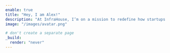 ```yaml
---
enable: true
title: "Hey, I am Alex!"
description: "At InfraHouse, I’m on a mission to redefine how startups approach infrastructure by delivering exceptional quality at an affordable price. Having worked as an infrastructure and database engineer at companies like Box, Dropbox, Pinterest, and various startups, I’ve seen firsthand how much startups overpay for mediocre solutions. I believe early-stage companies deserve infrastructure that scales with their ambitions — reliable, efficient, and tailored to their unique needs—without breaking the bank. InfraHouse is committed to empowering startups with world-class infrastructure solutions, enabling them to achieve better results, innovate faster, and grow smarter, all while keeping costs predictable and manageable."
image: "/images/avatar.png"

# don't create a separate page
_build:
  render: "never"
---
```



